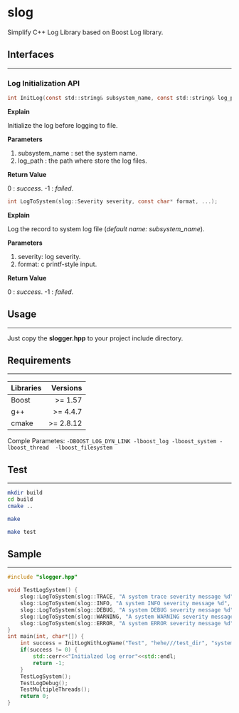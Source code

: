 # slog
Simplify C++ Log Library based on Boost Log library.

## Interfaces
---
### Log Initialization API
```c
int InitLog(const std::string& subsystem_name, const std::string& log_path);
```
__Explain__

Initialize the log before logging to file.

__Parameters__

1. subsystem_name : set the system name.
2. log_path : the path where store the log files.

__Return Value__

0 : *success*.
-1 : *failed*.

```c
int LogToSystem(slog::Severity severity, const char* format, ...);
```
__Explain__

Log the record to system log file (*default name: subsystem_name*).

__Parameters__

1. severity: log severity.
2. format: c printf-style input.

__Return Value__

0 : *success*.
-1 : *failed*.

## Usage
---
Just copy the __slogger.hpp__ to your project include directory.

## Requirements
---

|Libraries| Versions|
|-------- |--------:|
|Boost    | >= 1.57 |
|g++      | >= 4.4.7|
|cmake    | >= 2.8.12|

Comple Parametes: `-DBOOST_LOG_DYN_LINK -lboost_log -lboost_system -lboost_thread  -lboost_filesystem`

## Test
---
```bash
mkdir build
cd build
cmake ..

make

make test
```

## Sample
---
```c++
#include "slogger.hpp"

void TestLogSystem() {
	slog::LogToSystem(slog::TRACE, "A system trace severity message %d", 666);
	slog::LogToSystem(slog::INFO, "A system INFO severity message %d", 667);
	slog::LogToSystem(slog::DEBUG, "A system DEBUG severity message %d", 668);
	slog::LogToSystem(slog::WARNING, "A system WARNING severity message %d", 669);
	slog::LogToSystem(slog::ERROR, "A system ERROR severity message %d", 670);
}
int main(int, char*[]) {
	int success = InitLogWithLogName("Test", "hehe///test_dir", "system", "debug");
	if(success != 0) {
		std::cerr<<"Initialzed log error"<<std::endl;
		return -1;
	}
	TestLogSystem();
	TestLogDebug();
	TestMultipleThreads();
	return 0;
}
```
